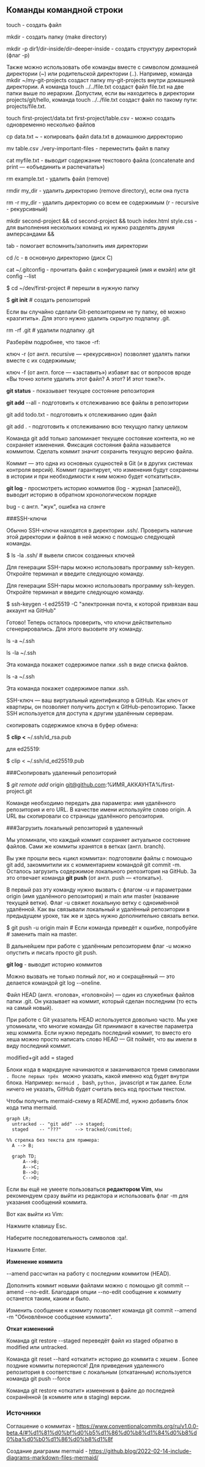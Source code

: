 ## Команды командной строки

touch - создать файл

mkdir - создать папку (make directory)

mkdir -p dir1/dir-inside/dir-deeper-inside - создать структуру директорий (флаг -p)

Также можно использовать обе команды вместе с символом домашней директории (~) или родительской директории (..). 
Например, команда mkdir ~/my-git-projects создаст папку my-git-projects внутри домашней директории.
А команда touch ../../file.txt создаст файл file.txt на две папки выше по иерархии. 
Допустим, если вы находитесь в директории projects/git/hello, команда touch ../../file.txt создаст файл по такому пути: projects/file.txt.

touch first-project/data.txt first-project/table.csv - можно создать одновременно несколько файлов

cp data.txt ~ - копировать файл data.txt в домашнюю дирректорию

mv table.csv ./very-important-files - переместить файл в папку

cat myfile.txt - выводит содержание текстового файла (concatenate and print — «объединить и распечатать»)

rm example.txt - удалить файл (remove)

rmdir my_dir - удалить директорию (remove directory), если она пуста

rm -r my_dir - удалить директорию со всем ее содержимым (r - recursive - рекурсивный)

mkdir second-project && cd second-project && touch index.html style.css - для выполнения нескольких команд их нужно разделять двумя амперсандами &&

tab - помогает вспомнить/заполнить имя директории

cd /c - в основную директорию (диск С)

cat ~/.gitconfig - прочитать файл с конфигурацией (имя и емэйл) или git config --list

$ cd ~/dev/first-project # перешли в нужную папку

$ **git init** # создать репозиторий

Если вы случайно сделали Git-репозиторием не ту папку, её можно «разгитить». Для этого нужно удалить скрытую подпапку .git.

rm -rf .git # удалили подпапку .git

Разберём подробнее, что такое -rf:

ключ -r (от англ. recursive — «рекурсивно») позволяет удалять папки вместе с их содержимым;

ключ -f (от англ. force — «заставить») избавит вас от вопросов вроде «Вы точно хотите удалить этот файл? А этот? И этот тоже?».

**git status** - показывает текущее состояние репозитория

**git add** --all - подготовить к отслеживанию все файлы в репозитории

git add todo.txt - подготовить к отслеживанию один файл

git add . - подготовить к отслеживанию всю текущую папку целиком

Команда git add только запоминает текущее состояние контента, но не сохраняет изменения. Фиксация состояния файла называется коммитом. Сделать коммит значит сохранить текущую версию файла.

Коммит — это одна из основных сущностей в Git (и в других системах контроля версий). Коммит гарантирует, что изменения будут сохранены в истории и при необходимости к ним можно будет «откатиться».

**git log** - просмотреть историю коммитов (log - журнал [записей]), выводит историю в обратном хронологическом порядке

bug - с англ. "жук", ошибка на слэнге


###SSH-ключи

Обычно SSH-ключи находятся в директории .ssh/. Проверить наличие этой директории и файлов в ней можно с помощью следующей команды.

$ ls -la .ssh/ # вывели список созданных ключей

Для генерации SSH-пары можно использовать программу ssh-keygen. Откройте терминал и введите следующую команду.

Для генерации SSH-пары можно использовать программу ssh-keygen. Откройте терминал и введите следующую команду.

$ ssh-keygen -t ed25519 -C "электронная почта, к которой привязан ваш аккаунт на GitHub"

Готово! Теперь осталось проверить, что ключи действительно сгенерировались. Для этого вызовите эту команду.

ls -a ~/.ssh

ls -la ~/.ssh

Эта команда покажет содержимое папки .ssh в виде списка файлов.

ls -a ~/.ssh

Эта команда покажет содержимое папки .ssh.

SSH-ключ — ваш виртуальный идентификатор в GitHub. Как ключ от квартиры, он позволяет получить доступ к GitHub-репозиторию. Также SSH используется для доступа к другим удалённым серверам.


скопировать содержимое ключа в буфер обмена: 

$ **clip <** ~/.ssh/id_rsa.pub 

для ed25519: 

$ clip < ~/.ssh/id_ed25519.pub


###Скопировать удаленный репозиторий

$ *git remote add* origin git@github.com:%ИМЯ_АККАУНТА%/first-project.git

Команде необходимо передать два параметра: имя удалённого репозитория и его URL. В качестве имени используйте слово origin. А URL вы скопировали со страницы удалённого репозитория.

###Загрузить локальный репозиторий в удаленный

Мы упоминали, что каждый коммит сохраняет актуальное состояние файлов. Сами же коммиты хранятся в ветках (англ. branch).

Вы уже прошли весь «цикл коммита»: подготовили файлы с помощью git add, закоммитили их с комментарием командой git commit -m. Осталось загрузить содержимое локального репозитория на GitHub. За это отвечает команда **git push** (от англ. push — «толкать»).

В первый раз эту команду нужно вызвать с флагом -u и параметрами origin (имя удалённого репозитория) и main или master (название текущей ветки). Флаг -u свяжет локальную ветку с одноимённой удалённой. Как вы связывали локальный и удалённый репозитории в предыдущем уроке, так же и здесь нужно дополнительно связать ветки.

$ git push -u origin main # Если команда приведёт к ошибке, попробуйте # заменить main на master.

В дальнейшем при работе с удалённым репозиторием флаг -u можно опустить и писать просто git push.


**git log** - выводит историю коммитов

Можно вызвать не только полный лог, но и сокращённый — это делается командой git log --oneline.

Файл HEAD (англ. «голова», «головной») — один из служебных файлов папки .git. Он указывает на коммит, который сделан последним (то есть на самый новый).

При работе с Git указатель HEAD используется довольно часто. Мы уже упоминали, что многие команды Git принимают в качестве параметра хеш коммита. Если нужно передать последний коммит, то вместо его хеша можно просто написать слово HEAD — Git поймёт, что вы имели в виду последний коммит.

modified+git add = staged


Блоки кода в маркдауне начинаются и заканчиваются тремя символами ```. После первых трёх ``` можно указать, какой именно код будет внутри блока. Например: ```mermaid , ```bash, ```python, ```javascript и так далее. Если ничего не указать, GitHub будет считать весь код простым текстом.


Чтобы получить mermaid-схему в README.md, нужно добавить блок кода типа mermaid.


```mermaid
graph LR;
  untracked -- "git add" --> staged;
  staged    -- "???"     --> tracked/comitted;

%% стрелка без текста для примера: 
  A --> B;
``` 

```mermaid
  graph TD;
      A-->B;
      A-->C;
      B-->D;
      C-->D;
```


Если вы ещё не умеете пользоваться **редактором Vim**, мы рекомендуем сразу выйти из редактора и использовать флаг -m для указания сообщений коммита. 

Вот как выйти из Vim:

Нажмите клавишу Esc.

Наберите последовательность символов :qa!.

Нажмите Enter.


**Изменение коммита**

--amend рассчитан на работу с последним коммитом (HEAD).

Дополнить коммит новыми файлами можно с помощью git commit --amend --no-edit. Благодаря опции --no-edit сообщение к коммиту останется таким, каким и было.

Изменить сообщение к коммиту позволяет команда git commit --amend -m "Обновлённое сообщение коммита".


**Откат изменений**

Команда git restore --staged <file> переведёт файл из staged обратно в modified или untracked.
    
Команда git reset --hard <commit hash> «откатит» историю до коммита с хешем <hash>. Более поздние коммиты потеряются!
Для приведения удаленного репозитория в соответствие с локальным (откатанным) используется команда git push --force


Команда git restore <file> «откатит» изменения в файле до последней сохранённой (в коммите или в staging) версии.



### Источники

Соглашение о коммитах - https://www.conventionalcommits.org/ru/v1.0.0-beta.4/#%d1%81%d0%bf%d0%b5%d1%86%d0%b8%d1%84%d0%b8%d0%ba%d0%b0%d1%86%d0%b8%d1%8f

Создание диаграмм mermaid - https://github.blog/2022-02-14-include-diagrams-markdown-files-mermaid/